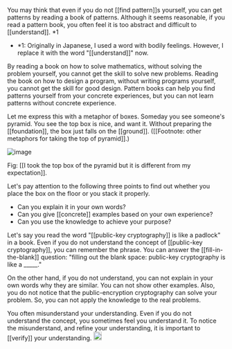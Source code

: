 
You may think that even if you do not [[find pattern]]s yourself, you can get patterns by reading a book of patterns. Although it seems reasonable, if you read a pattern book, you often feel it is too abstract and difficult to [[understand]]. *1

- *1: Originally in Japanese, I used a word with bodily feelings. However, I replace it with the word "[[understand]]" now.

By reading a book on how to solve mathematics, without solving the problem yourself, you cannot get the skill to solve new problems. Reading the book on how to design a program, without writing programs yourself, you cannot get the skill for good design. Pattern books can help you find patterns yourself from your concrete experiences, but you can not learn patterns without concrete experience.

Let me express this with a metaphor of boxes.
Someday you see someone's pyramid. You see the top box is nice, and want it. Without preparing the [[foundation]], the box just falls on the [[ground]]. ([[Footnote: other metaphors for taking the top of pyramid]].)


![image](https://gyazo.com/1d5576b8af890e8aa871a39267bb3b94/thumb/1000)

Fig: [[I took the top box of the pyramid but it is different from my expectation]].

Let's pay attention to the following three points to find out whether you place the box on the floor or you stack it properly.

- Can you explain it in your own words?
- Can you give [[concrete]] examples based on your own experience?
- Can you use the knowledge to achieve your purpose?

Let's say you read the word "[[public-key cryptography]] is like a padlock" in a book. Even if you do not understand the concept of [[public-key cryptography]], you can remember the phrase. You can answer the [[fill-in-the-blank]] question:  "filling out the blank space: public-key cryptography is like a _____."

On the other hand, if you do not understand, you can not explain in your own words why they are similar. You can not show other examples. Also, you do not notice that the public-encryption cryptography can solve your problem. So, you can not apply the knowledge to the real problems.

You often misunderstand your understanding. Even if you do not understand the concept, you sometimes feel you understand it.
To notice the misunderstand, and refine your understanding, it is important to [[verify]] your understanding.
<img src='https://scrapbox.io/api/pages/nishio/en/icon' alt='en.icon' height="19.5"/>